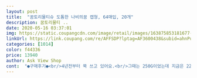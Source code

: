 ```yaml
---
layout: post 
title:  "꿈토리물티슈 도톰한 나비의꿈 캡형, 64매입, 20개" 
description: 꿈토리물티 ..
date: 2020-05-16 03:37:01 
img: https://static.coupangcdn.com/image/retail/images/163875853181677-4ec3e764-d80b-4d3a-bc0d-19235bac8c13.jpg 
linkUrl: https://link.coupang.com/re/AFFSDP?lptag=AF3600438&subid=ahnPublicAsk&pageKey=3641855&itemId=13860226&vendorItemId=3021213648&traceid=V0-113-9614ee7c22c63b1c 
categories: [1014] 
color: f44336 
price: 13940 
author: Ask View Shop 
cont:  "●구매후기●<br/>4년전부터 쭉 쓰고 있어요.<br/>그때는 250G이었는데 지금은 227G.<br/>뚜껑 리뉴얼을 가끔 바뀌어주는 깜찍한 센스 덕에 행복해지네요.<br/>뭐 잘 늘어진다 뭐다 하시지만 그저 청소용으로 사용하는 저로서는 꿈토리만한게 없네요.<br/>요즘은 긴급돌봄 꼬맹이들 뒤치닥거리한다고 꿈토리가 아주 분주해졌어요.<br/>귀한 우리 아이들을 위해 개인부담되는 꿈토리 가격 아깝지 않아요.<br/>우리 아이들은 모두가 함께 키워야하는 귀한 보물들이니까요.<br/><br/>66매는 뭔가 미묘하네요ㅎㅎㅎ<br/>80매짜리보다 훨작아여<br/>가격 높은 아가들 전용 제품은 아깝더라구요ㅋㅋㅋ<br/>가격대비 물티슈 두께감이 괜찮아요.<br/><br/>고맙습니다 잘쓰겠습니다<br/>그래도 이거격에 20개<br/>그래서 가성비 좋아보이는 제품 구매하고 있어요<br/>그래서 이것저것 구매해보다 이 제품 도전합니다!<br/>긍정적으로 생각해봅니다.<br/><br/>나름 엠보도 약간 있어서 바닥이나 선반 닦을 때 편하네요.<br/><br/>다 사용하기 전에 마르더라구요!<br/>다른거랑 두깨차이가좀나네용 ^^<br/>두께가 있어서 그런지 사용감이 나쁘지 않아요.<br/><br/>매수로 따지면 엄청 저렴한건 아닌것 같아요.<br/><br/>먼지 자국은 많지 않았어요.<br/><br/>물티슈 사용기한은 20년 5월 27일 입니다.<br/><br/>물티슈좋아하는1인입니당<br/>살짝 얼룩이 남으면서 마르네요<br/>어느 순간부터 얇아지는것 같고 미묘하게 사용감이 별로더라구요ㅠㅠ<br/>요즘 100매짜리 저렴한 물티슈가 많아서 그런지<br/>요즘같이 더울 때 매수가 너무 많으면,<br/>원래 베이비타 제품  만족하며 오래 사용했었는데,<br/>저는 청소하거나  화장후 손닦고, 뷰러같은거 닦아낼 때 사용해요.<br/><br/>적당히 촉촉하고, 향도 없어서 좋아요.<br/><br/>직접적으로 얼굴에 물티슈 사용하지 않아서<br/>차에 두는 물티슈로 좋을 것 같네요.<br/><br/>크기는 조금 작은편이지만,<br/>한번 오픈하면 3주 이내로 사용하는게 좋다하니까 라며<br/>한팩에 66매!<br/>화장대 거울 몇번 닦아봤는데,<br/>" 
---
```

